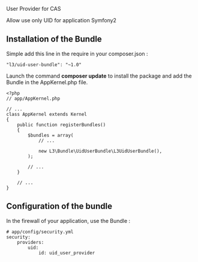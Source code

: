 User Provider for CAS

Allow use only UID for application Symfony2

Installation of the Bundle
---
Simple add this line in the require in your composer.json :
```
"l3/uid-user-bundle": "~1.0"
```
Launch the command **composer update** to install the package and add the Bundle in the AppKernel.php file.
```
<?php
// app/AppKernel.php

// ...
class AppKernel extends Kernel
{
    public function registerBundles()
    {
        $bundles = array(
            // ...

            new L3\Bundle\UidUserBundle\L3UidUserBundle(),
        );

        // ...
    }

    // ...
}
```

Configuration of the bundle
---
In the firewall of your application, use the Bundle :
```
# app/config/security.yml
security:
    providers:
        uid:
            id: uid_user_provider
```
